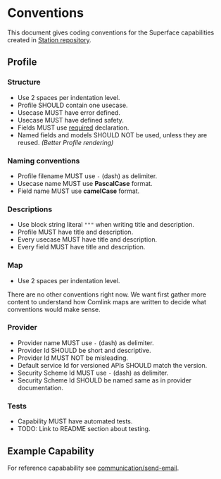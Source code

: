 # Conventions

This document gives coding conventions for the Superface capabilities created in [Station repository](https://github.com/superfaceai/station).

## Profile

### Structure

- Use 2 spaces per indentation level.
- Profile SHOULD contain one usecase.
- Usecase MUST have error defined.
- Usecase MUST have defined safety.
- Fields MUST use [required](https://superface.ai/docs/comlink/profile#RequiredField) declaration.
- Named fields and models SHOULD NOT be used, unless they are reused. _(Better Profile rendering)_

### Naming conventions

- Profile filename MUST use `-` (dash) as delimiter.
- Usecase name MUST use **PascalCase** format.
- Field name MUST use **camelCase** format.

### Descriptions

- Use block string literal `"""` when writing title and description.
- Profile MUST have title and description.
- Every usecase MUST have title and description.
- Every field MUST have title and description.

### Map

- Use 2 spaces per indentation level.

There are no other conventions right now.
We want first gather more content to understand how Comlink maps are written to decide what conventions would make sense.

### Provider

- Provider name MUST use `-` (dash) as delimiter.
- Provider Id SHOULD be short and descriptive.
- Provider Id MUST NOT be misleading.
- Default service Id for versioned APIs SHOULD match the version.
- Security Scheme Id MUST use `-` (dash) as delimiter.
- Security Scheme Id SHOULD be named same as in provider documentation.

### Tests

- Capability MUST have automated tests.
- TODO: Link to README section about testing.

## Example Capability

For reference capabability see [communication/send-email](https://github.com/superfaceai/station/tree/main/capabilities/communication/send-email).
